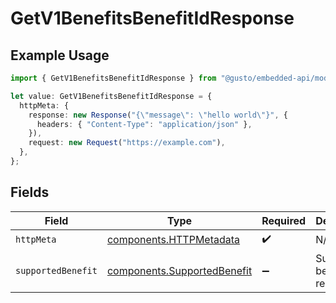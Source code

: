 # GetV1BenefitsBenefitIdResponse

## Example Usage

```typescript
import { GetV1BenefitsBenefitIdResponse } from "@gusto/embedded-api/models/operations/getv1benefitsbenefitid.js";

let value: GetV1BenefitsBenefitIdResponse = {
  httpMeta: {
    response: new Response("{\"message\": \"hello world\"}", {
      headers: { "Content-Type": "application/json" },
    }),
    request: new Request("https://example.com"),
  },
};
```

## Fields

| Field                                                                      | Type                                                                       | Required                                                                   | Description                                                                |
| -------------------------------------------------------------------------- | -------------------------------------------------------------------------- | -------------------------------------------------------------------------- | -------------------------------------------------------------------------- |
| `httpMeta`                                                                 | [components.HTTPMetadata](../../models/components/httpmetadata.md)         | :heavy_check_mark:                                                         | N/A                                                                        |
| `supportedBenefit`                                                         | [components.SupportedBenefit](../../models/components/supportedbenefit.md) | :heavy_minus_sign:                                                         | Supported benefit response                                                 |